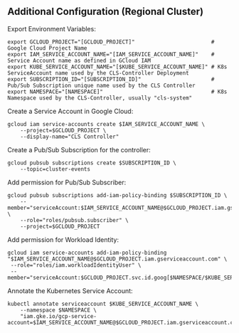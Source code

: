 ## Additional Configuration (Regional Cluster)

Export Environment Variables:
```
export GCLOUD_PROJECT="[GCLOUD_PROJECT]"                        # Google Cloud Project Name
export IAM_SERVICE_ACCOUNT_NAME="[IAM_SERVICE_ACCOUNT_NAME]"    # Service Account name as defined in GCloud IAM
export KUBE_SERVICE_ACCOUNT_NAME="[$KUBE_SERVICE_ACCOUNT_NAME]" # K8s ServiceAccount name used by the CLS-Controller Deployment 
export SUBSCRIPTION_ID="[SUBSCRIPTION_ID]"                      # Pub/Sub Subscription unique name used by the CLS Controller
export NAMESPACE="[NAMESPACE]"                                  # K8s Namespace used by the CLS-Controller, usually "cls-system"
```

Create a Service Account in Google Cloud:
```
gcloud iam service-accounts create $IAM_SERVICE_ACCOUNT_NAME \
    --project=$GCLOUD_PROJECT \
    --display-name="CLS Controller"
```

Create a Pub/Sub Subscription for the controller:
```
gcloud pubsub subscriptions create $SUBSCRIPTION_ID \
    --topic=cluster-events
```

Add permission for Pub/Sub Subscriber:
```
gcloud pubsub subscriptions add-iam-policy-binding $SUBSCRIPTION_ID \
    --member="serviceAccount:$IAM_SERVICE_ACCOUNT_NAME@$GCLOUD_PROJECT.iam.gserviceaccount.com" \
    --role="roles/pubsub.subscriber" \
    --project=$GCLOUD_PROJECT
```

Add permission for Workload Identity:
```
gcloud iam service-accounts add-iam-policy-binding "$IAM_SERVICE_ACCOUNT_NAME@$GCLOUD_PROJECT.iam.gserviceaccount.com" \
 --role="roles/iam.workloadIdentityUser" \
 --member="serviceAccount:$GCLOUD_PROJECT.svc.id.goog[$NAMESPACE/$KUBE_SERVICE_ACCOUNT_NAME]"
```

Annotate the Kubernetes Service Account:
```
kubectl annotate serviceaccount $KUBE_SERVICE_ACCOUNT_NAME \
    --namespace $NAMESPACE \
    "iam.gke.io/gcp-service-account=$IAM_SERVICE_ACCOUNT_NAME@$GCLOUD_PROJECT.iam.gserviceaccount.com"
```

